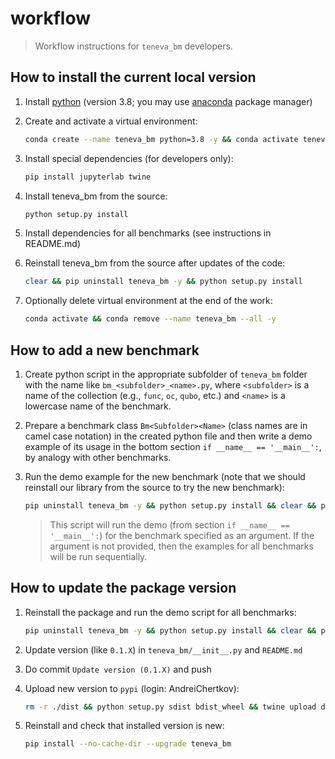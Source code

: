 # workflow

> Workflow instructions for `teneva_bm` developers.


## How to install the current local version

1. Install [python](https://www.python.org) (version 3.8; you may use [anaconda](https://www.anaconda.com) package manager)

2. Create and activate a virtual environment:
    ```bash
    conda create --name teneva_bm python=3.8 -y && conda activate teneva_bm
    ```

3. Install special dependencies (for developers only):
    ```bash
    pip install jupyterlab twine
    ```

4. Install teneva_bm from the source:
    ```bash
    python setup.py install
    ```

5. Install dependencies for all benchmarks (see instructions in README.md)

6. Reinstall teneva_bm from the source after updates of the code:
    ```bash
    clear && pip uninstall teneva_bm -y && python setup.py install
    ```

7. Optionally delete virtual environment at the end of the work:
    ```bash
    conda activate && conda remove --name teneva_bm --all -y
    ```


## How to add a new benchmark

1. Create python script in the appropriate subfolder of `teneva_bm` folder with the name like `bm_<subfolder>_<name>.py`, where `<subfolder>` is a name of the collection (e.g., `func`, `oc`, `qubo`, etc.) and `<name>` is a lowercase name of the benchmark.

2. Prepare a benchmark class `Bm<Subfolder><Name>` (class names are in camel case notation) in the created python file and then write a demo example of its usage in the bottom section `if __name__ == '__main__':`, by analogy with other benchmarks.

3. Run the demo example for the new benchmark (note that we should reinstall our library from the source to try the new benchmark):
    ```bash
    pip uninstall teneva_bm -y && python setup.py install && clear && python demo.py bm_<subfolder>_<name>
    ```
    > This script will run the demo (from section `if __name__ == '__main__':`) for the benchmark specified as an argument. If the argument is not provided, then the examples for all benchmarks will be run sequentially.


## How to update the package version

1. Reinstall the package and run the demo script for all benchmarks:
    ```bash
    pip uninstall teneva_bm -y && python setup.py install && clear && python demo.py
    ```

2. Update version (like `0.1.X`) in `teneva_bm/__init__.py` and `README.md`

3. Do commit `Update version (0.1.X)` and push

4. Upload new version to `pypi` (login: AndreiChertkov):
    ```bash
    rm -r ./dist && python setup.py sdist bdist_wheel && twine upload dist/*
    ```

5. Reinstall and check that installed version is new:
    ```bash
    pip install --no-cache-dir --upgrade teneva_bm
    ```
